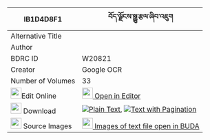 |IB1D4D8F1|བོད་ལྗོངས་སྒྱུ་རྩལ་ཞིབ་འཇུག 
| --- | --- 
|Alternative Title |
|Author | 
|BDRC ID | W20821
|Creator | Google OCR
|Number of Volumes| 33
|<img width="25" src="https://img.icons8.com/color/25/000000/edit-property.png">Edit Online| [<img width="25" src="https://avatars.githubusercontent.com/u/45091458?s=200&v=4"> Open in Editor](http://editor.openpecha.org/IB1D4D8F1)
|<img width="25" src="https://img.icons8.com/fluent/48/000000/download-2.png"/>  Download | [![](https://img.icons8.com/color/20/000000/txt.png)Plain Text](https://github.com/Openpecha/IB1D4D8F1/releases/download/v2/bojong_gyutsal_shyibjuk_plain_IB1D4D8F1.zip), [![](https://img.icons8.com/color/20/000000/txt.png)Text with Pagination](https://github.com/Openpecha/IB1D4D8F1/releases/download/v2/bojong_gyutsal_shyibjuk_pages_IB1D4D8F1.zip)
|<img width="25" src="https://img.icons8.com/plasticine/100/000000/pictures-folder.png"/>  Source Images | [<img width="25" src="https://library.bdrc.io/icons/BUDA-small.svg"> Images of text file open in BUDA](https://library.bdrc.io/show/bdr:W20821)